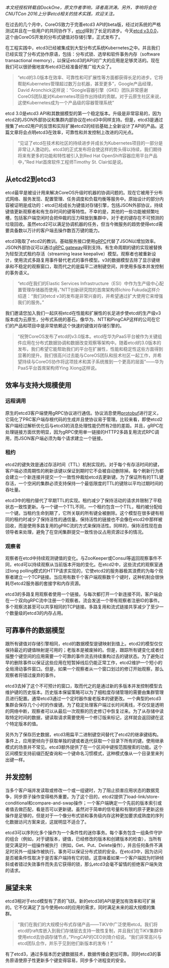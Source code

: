 *本文经授权转载自DockOne，原文作者李响，译者高洪涛。另外，李响将会在CNUTCon 2016上分享etcd相关的技术实践，欢迎关注。*

在过去的几个月中，CoreOS致力于完善etcd3 API的beta版，经过对系统的严格测试并且在一些用户的共同协作下，[etcd](https://coreos.com/etcd/)得到了长足的进步。今天[etcd v3.0.0](https://github.com/coreos/etcd/releases/tag/v3.0.0)，这个由CoreOS开发的分布式键值对存储引擎，正式发布了。

在工程实践中，etcd3已经被集成到大型分布式系统Kubernetes之中。并且我们已经实现了分布式协作原语，包括：分布式锁、选举和软件事务内存（software transactional memory），以保证etcd3的API对广大的应用是足够灵活的。现在我们可以很骄傲地宣布etcd3已经准备好推广给大众了。

> “etcd的3.0版本在效率、可靠性和可扩展性等方面都获得长足的进步。它将帮助Kubernetes管理超过数万台机器，甚至更多”，Google产品经理，David Aronchick这样说：“Google容器引擎（GKE）团队非常感谢CoreOS团队能对Kubernetes项目作出持续的贡献。对于云原生社区来说，这使Kubernetes成为一个产品级的容器管理系统”

etcd 3.0是etcd3 API和其数据模型的第一个稳定版本。升级是非常容易的，因为etcd2的JSON外部协议和集群内部协议在etcd3中同样支持。但是，etcd3是通过搜集了etcd2用户的反馈和实际扩展etcd2的经验基础上全新设计了API的产品。这篇文章将会点明etcd3在效率，可靠性和并发控制上改进的闪光点。

> “见证了etcd在技术和社区的持续进步并成长为Kubernetes项目的一部分是非常让人激动的。etcd3的正式发布将会使这样的势头得以持续，我们期待将来有更多的功能和特性被引入到Red Hat OpenShift容器应用平台产品中，”Red Hat首席软件工程师Timothy St. Clair如是说。

## 从etcd2到etcd3

etcd最早是被设计用来解决CoreOS升级时机器的协调问题的。现在它被用于分布式网络、服务发现、配置管理、任务调度和负载均衡等服务中。原始设计的部分内容被证明是成功的：etcd已经成长为键值对存储引擎，包括JSON外部协议，持续键值更新观察者和有生存时间的键等特性。不幸的是，其他的一些功能被频繁吐槽，包括客户端空闲时会把仲裁的压力释放到集群中，对于老的键存在不可预测的垃圾回收。虽然etcd2可以满足协调机器的任务，但当今微服务的趋势使得etcd需要具备数以万计的客户端去操作数百万键的能力。

etcd3吸取了etcd2的教训。基础服务接口使用[gRPC](http://www.grpc.io/)代替了JSON以增加效率。JSON外部协议可以通过[gRPC gateway](https://github.com/coreos/etcd/blob/master/Documentation/dev-guide/api_grpc_gateway.md)得到支持。有生命周期的键的实现被替换为轻型流式租约存活（streaming lease keepalive）模型。观察者也被重新设计，使用流式多路复用事件替代老式的事件模型。v3的数据模型去除了显示键继承和不稳定的观察窗口，取而代之的是扁平二进制键空间，并使用多版本并发控制的事务语义。

> “etcd在我们的Elastic Services Infrastructure（ESI）中作为生产级中心配置管理存储器而使用，”NTT创新研究院的首席架构师Ichiro Fukuda这样介绍道：“我们对etcd v3的发布是非常兴奋的，并希望通过扩大使用它来增强我们的服务。”

我们邀请您加入我们一起庆祝etcd在性能和扩展性的长足进步使etcd的生产级v3版本成为云原生，分布式系统的基石。像华为、NTT和PingCAP这样的公司在它们的产品和项目中是非常依赖这个快速的键值对存储引擎的。

> “祝贺CoreOS发布了etcd的v3.0版本。etcd在华为PaaS平台被作为关键组件应用在分布式数据协调和数据改变观察等架构中。随着etcd的3.0版本的发布，我们希望它能帮助我们的平台在扩展性，性能和稳定性这些方面得到显著的提升。我们很高兴过去能与CoreOS团队和技术社区一起工作，并希望持续与CoreOS协作将这项技术和其子系统推到一个更高的层面”——华为PaaS平台首席架构师Ying Xiong这样说。

## 效率与支持大规模使用

### 远程调用

原生的etcd3客户端使用gRPC协议进行通信。协议消息使用[protobuf](https://developers.google.com/protocol-buffers/)进行定义，它简化了PRC客户端存根代码的生成并且使协议易于管理。比较来看，即使etcd2客户端经过解析优化后与etcd3的消息处理性能仍然有2倍的差距。并且，gRPC在处理链接方面优势明显，因为gRPC使用单一链接的HTTP2多路复用流式RPC调用，而JSON客户端必须为每个请求建立一个链接。

### 租约

etcd2的键失效是通过存活时间（TTL）机制实现的。对于每个有存活时间的键，客户端必须周期性的刷新该键以保证到期时它不会被自动删除掉。每个刷新行为都会建立一个新连接并提交一个一致性仲裁给etcd去更新键。为了保证所有的TTL键存活，一个空闲的集群必须支持保持一个最低限度的TTL的键除以平均过期时间的吞吐量。

etcd3中的租约替代了早期TTL的实现。租约减少了保持活动的请求并限制了平稳状态一致性更新。与一个键一个TTL不同，一个租约包含一个TTL，租约被分配给一个键。当租约生命到期了，它所关联的所有键全被删除。这个模型在很多键有相同的租约时减少了保持活性的通信量。保持活性的链接也不会像在etcd2中那样被回收，而是使用多路复用的gPRC流的方式来保持活性。同样的，保持活性现在由领导者来处理，避免了在空闲集群提交一致性协议占用资源过多的情况。

### 观察者

观察者在etcd中持续观测键值的变化。与ZooKeeper或Consul等返回观察事件不同，etcd可以持续观察从当前版本开始的变化。在etcd2中，这些流式的观察室通过long polling模式的HTTP请求实现的，它使etcd2的服务器极其浪费的为每个观察者建立一个TCP链接。当应用有数千个客户端观察数千个键时，这种机制会很快耗尽etcd2服务器的套接字和内存资源。

etcd3的多路复用观察者使用一个链接。与每次都打开一个新连接不同，客户端会在一个双向gRPC流中注册一个观察者。流会发送一个带有观察者注册ID的事件。多个观察流甚至可以共享相同的TCP链接。多路复用和流式链接共享减少了至少一个数量级的etcd3的内存占用。

## 可靠事件的数据模型

跟所有键值对存储引擎相同，etcd的数据模型是键映射到值上。etcd2的模型仅仅保持最近的键值映射是可用的；老版本是被废掉的。但是，跟踪所有键变化或者扫描整个键空间的应用需要一个可靠的事件流去持续重构过去的键状态。为了避免过早的删除事件以保证这些应用在短暂掉线后仍能正常工作，etcd2维护一个短小的全局滑动事件窗口。但是，如果一个观察者从一个窗口划过的修订开始观察，那么观察者将错过废弃的事件。

etcd3去掉了这个不可预计的窗口，取而代之的是通过新的多版本并发控制模型去维护键的历史版本。历史版本保留策略可以为了细粒度存储管理的需要由集群管理员进行配置。通常etcd3通过一个定时器作废老版本的键更改。一个典型的etcd3集群会保存几个小时的作废键。为了稳定处理客户端过长时间离线，不仅仅是透明的网络中断，观察者可以从最后一次观察的历史修订中恢复过来。为了从存储中读取特定时间的数据，键读取请求需要使用一个修订版来标记，这样就会返回键在这个特定版本的值。

另外为了保存历史数据，etcd3用扁平二进制键空间替代了etcd2的继承键结构。事件上，应用更倾向于获取单独的键或者迭代获取一个目录下所有的键。使用继承模式的场景并不常见。etcd3额外提供了在一个区间中键按范围搜索的功能。这个区间模型支持前缀匹配查询和一个键命名习惯模式，这种模式像从一个目录里来列出键一样。

## 并发控制

当多个客户端并发读取或修改一个或一组键时，为了阻止损害应用状态的数据竞争，同步原子操作变得格外重要。为了这个目的，etcd2提供了load-link/store-conditional和compare-and-swap操作；一个客户端确定一个先前的版本索引或者值去做匹配，看是否可以更新键。虽然对于简单的信号量和有限的原子更新这些操作是足够的，但是对于一个像分布式锁和事务级内存这种更加要求成熟度的序列化数据访问方案来说，这就明显不适合了。

etcd3可以序列化多个操作为一个条件性的迷你事务。每个事务包含一组条件守护的组合（例如，对于键版本，键值，已经修改的版本和创建版本的检查），当所有提交满足时一组操作被执行（例如，Get、Put、Delete操作），并且任何条件不满足时另外一组操作被执行。事务可以保证分布式锁的安全。在etcd3中，因为访问是否被条件性取决于是否客户端持有它的锁。这意味着如果一个客户端因为时钟倾斜或者错过失效事件而失去它获得的锁，那么etcd3会毫不留情的拒绝客户端失效的请求。

## 展望未来

etcd3相对于etcd模型有了质的飞跃。新的etcd3的API是更加有效率和可扩展的。它不仅满足了当今使用etcd的应用的需求，同时满足未来的超大规模的集群。

> “我们在我们的大规模分布式存储产品——TiKV中广泛使用etcd。我们将etcd的raft库嵌入到我们存储层去支持一致性复制，并且我们在TiKV集群中使用etcd去协调存储节点，”PingCAP的CEO刘琦介绍说。“我们非常高兴与etcd团队合作，并乐于见到他们新版本的发布！”

有了etcd3，通过多版本历史键数据技术，数据传播会更加可靠。同时etcd3的事务原语使原子性更新多个键变得容易，同步多个进程变的安全。
